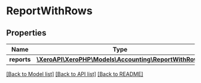 # ReportWithRows

## Properties
Name | Type | Description | Notes
------------ | ------------- | ------------- | -------------
**reports** | [**\XeroAPI\XeroPHP\Models\Accounting\ReportWithRow[]**](ReportWithRow.md) |  | [optional] 

[[Back to Model list]](../README.md#documentation-for-models) [[Back to API list]](../README.md#documentation-for-api-endpoints) [[Back to README]](../README.md)


